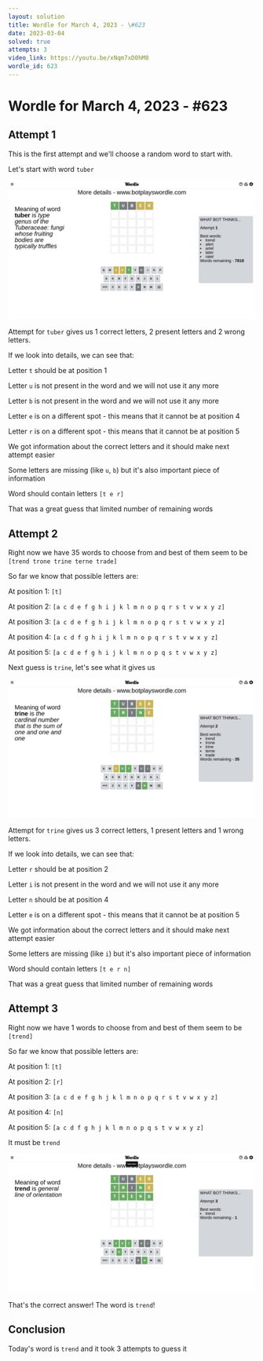 ```yaml
---
layout: solution
title: Wordle for March 4, 2023 - \#623
date: 2023-03-04
solved: true
attempts: 3
video_link: https://youtu.be/xNqm7xD0hM0
wordle_id: 623
---
```


# Wordle for March 4, 2023 - \#623

## Attempt 1

This is the first attempt and we'll choose a random word to start with.

Let's start with word `tuber`

![Attempt 1](2023-03-04/attempt-1.png)

Attempt for `tuber` gives us 1 correct letters, 2 present letters and 2 wrong letters.

If we look into details, we can see that:

Letter `t` should be at position 1

Letter `u` is not present in the word and we will not use it any more

Letter `b` is not present in the word and we will not use it any more

Letter `e` is on a different spot - this means that it cannot be at position 4

Letter `r` is on a different spot - this means that it cannot be at position 5

We got information about the correct letters and it should make next attempt easier

Some letters are missing (like `u`, `b`) but it's also important piece of information

Word should contain letters `[t e r]`

That was a great guess that limited number of remaining words



## Attempt 2

Right now we have 35 words to choose from and best of them seem to be `[trend trone trine terne trade]`

So far we know that possible letters are:

At position 1: `[t]`

At position 2: `[a c d e f g h i j k l m n o p q r s t v w x y z]`

At position 3: `[a c d e f g h i j k l m n o p q r s t v w x y z]`

At position 4: `[a c d f g h i j k l m n o p q r s t v w x y z]`

At position 5: `[a c d e f g h i j k l m n o p q s t v w x y z]`

Next guess is `trine`, let's see what it gives us

![Attempt 2](2023-03-04/attempt-2.png)

Attempt for `trine` gives us 3 correct letters, 1 present letters and 1 wrong letters.

If we look into details, we can see that:

Letter `r` should be at position 2

Letter `i` is not present in the word and we will not use it any more

Letter `n` should be at position 4

Letter `e` is on a different spot - this means that it cannot be at position 5

We got information about the correct letters and it should make next attempt easier

Some letters are missing (like `i`) but it's also important piece of information

Word should contain letters `[t e r n]`

That was a great guess that limited number of remaining words



## Attempt 3

Right now we have 1 words to choose from and best of them seem to be `[trend]`

So far we know that possible letters are:

At position 1: `[t]`

At position 2: `[r]`

At position 3: `[a c d e f g h j k l m n o p q r s t v w x y z]`

At position 4: `[n]`

At position 5: `[a c d f g h j k l m n o p q s t v w x y z]`

It must be `trend`

![Attempt 3](2023-03-04/attempt-3.png)

That's the correct answer! The word is `trend`!

## Conclusion

Today's word is `trend` and it took 3 attempts to guess it

